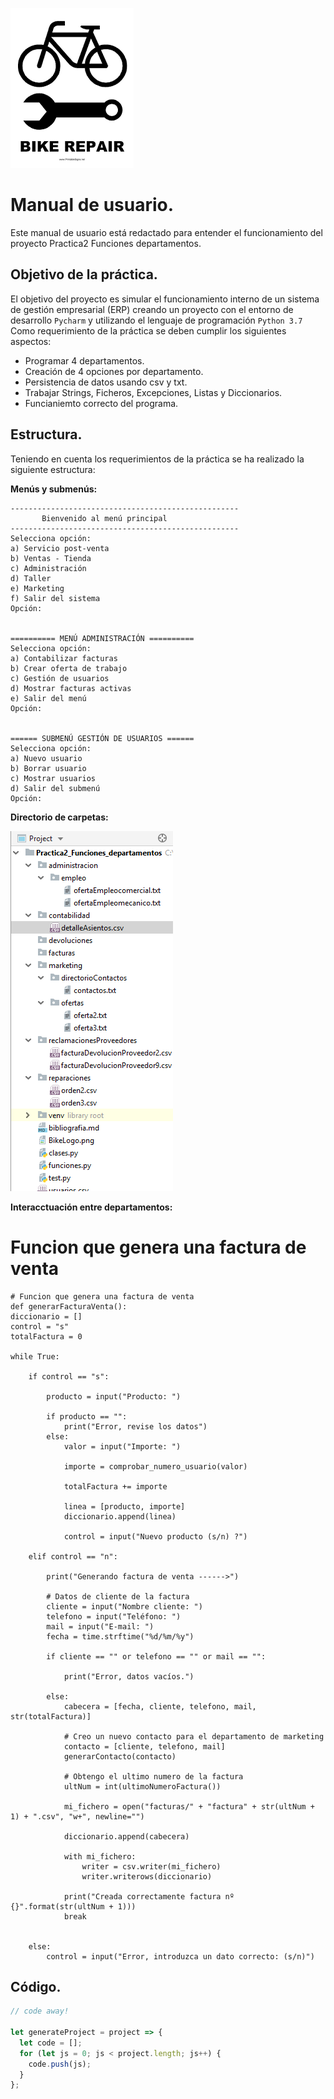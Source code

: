 ![](Practica2_Funciones_departamentos/imagenes/BikeLogo.png)
# Manual de usuario.

Este manual de usuario está redactado para entender el funcionamiento del proyecto Practica2 Funciones
departamentos.

## Objetivo de la práctica.

El objetivo del proyecto es simular el funcionamiento interno de un sistema de gestión empresarial
(ERP) creando un proyecto con el entorno de desarrollo `Pycharm` y utilizando el lenguaje de programación 
`Python 3.7`
Como requerimiento de la práctica se deben cumplir los siguientes aspectos:
- Programar 4 departamentos.
- Creación de 4 opciones por departamento.
- Persistencia de datos usando csv y txt.
- Trabajar Strings, Ficheros, Excepciones, Listas y Diccionarios.
- Funcianiemto correcto del programa.

## Estructura.

Teniendo en cuenta los requerimientos de la práctica se ha realizado la siguiente estructura:

**Menús y submenús:**
    
    ---------------------------------------------------
           Bienvenido al menú principal            
    ---------------------------------------------------
    Selecciona opción:
    a) Servicio post-venta
    b) Ventas - Tienda
    c) Administración
    d) Taller
    e) Marketing
    f) Salir del sistema
    Opción: 

    
    ========== MENÚ ADMINISTRACIÓN ==========
    Selecciona opción:
    a) Contabilizar facturas
    b) Crear oferta de trabajo
    c) Gestión de usuarios
    d) Mostrar facturas activas
    e) Salir del menú
    Opción: 
    
    
    ====== SUBMENÚ GESTIÓN DE USUARIOS ======
    Selecciona opción:
    a) Nuevo usuario
    b) Borrar usuario
    c) Mostrar usuarios
    d) Salir del submenú
    Opción: 
    
**Directorio de carpetas:**
    
![](Practica2_Funciones_departamentos/imagenes/directorios.PNG)

**Interacctuación entre departamentos:**


# Funcion que genera una factura de venta

    # Funcion que genera una factura de venta
    def generarFacturaVenta():
    diccionario = []
    control = "s"
    totalFactura = 0

    while True:

        if control == "s":

            producto = input("Producto: ")

            if producto == "":
                print("Error, revise los datos")
            else:
                valor = input("Importe: ")

                importe = comprobar_numero_usuario(valor)

                totalFactura += importe

                linea = [producto, importe]
                diccionario.append(linea)

                control = input("Nuevo producto (s/n) ?")

        elif control == "n":

            print("Generando factura de venta ------>")

            # Datos de cliente de la factura
            cliente = input("Nombre cliente: ")
            telefono = input("Teléfono: ")
            mail = input("E-mail: ")
            fecha = time.strftime("%d/%m/%y")

            if cliente == "" or telefono == "" or mail == "":

                print("Error, datos vacíos.")

            else:
                cabecera = [fecha, cliente, telefono, mail, str(totalFactura)]

                # Creo un nuevo contacto para el departamento de marketing
                contacto = [cliente, telefono, mail]
                generarContacto(contacto)

                # Obtengo el ultimo numero de la factura
                ultNum = int(ultimoNumeroFactura())

                mi_fichero = open("facturas/" + "factura" + str(ultNum + 1) + ".csv", "w+", newline="")

                diccionario.append(cabecera)

                with mi_fichero:
                    writer = csv.writer(mi_fichero)
                    writer.writerows(diccionario)

                print("Creada correctamente factura nº {}".format(str(ultNum + 1)))
                break


        else:
            control = input("Error, introduzca un dato correcto: (s/n)")


## Código.

```javascript
// code away!

let generateProject = project => {
  let code = [];
  for (let js = 0; js < project.length; js++) {
    code.push(js);
  }
};
```